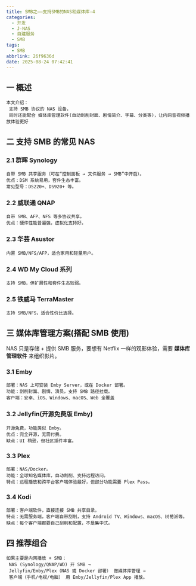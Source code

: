 ```yaml
---
title: SMB之——支持SMB的NAS和媒体库-4
categories:
  - 开发
  - J-NAS
  - 自建服务
  - SMB
tags:
  - SMB
abbrlink: 26f9636d
date: 2025-08-24 07:42:41
---
```

## 一 概述

```
本文介绍：
 支持 SMB 协议的 NAS 设备，
 同时还能配合 媒体库管理软件(自动刮削封面、剧情简介、字幕、分类等)，让内网音视频播放体验更好
```

<!--more-->

## 二 支持 SMB 的常见 NAS

### 2.1 群晖 Synology

```
自带 SMB 共享服务（可在“控制面板 → 文件服务 → SMB”中开启）。
优点：DSM 系统易用，套件生态丰富。
常见型号：DS220+、DS920+ 等。
```

### 2.2 威联通 QNAP

```
自带 SMB、AFP、NFS 等多协议共享。
优点：硬件性能普遍强，虚拟化支持好。
```

### 2.3 华芸 Asustor

```
内置 SMB/NFS/AFP，适合家用和轻量用户。
```

### 2.4 WD My Cloud 系列

```
支持 SMB，但扩展性和套件生态较弱。
```

### 2.5 铁威马 TerraMaster

```
支持 SMB/NFS，适合性价比选择。
```

## 三 媒体库管理方案(搭配 SMB 使用)

NAS 只是存储 + 提供 SMB 服务，要想有 Netflix 一样的观影体验，需要 **媒体库管理软件** 来组织影片。

### 3.1 Emby

```
部署：NAS 上可安装 Emby Server，或在 Docker 部署。
功能：刮削封面、剧情、演员，支持 SMB 路径挂载。
客户端：安卓、iOS、Windows、macOS、Web 全覆盖
```

### 3.2  Jellyfin(开源免费版 Emby)

```
开源免费，功能类似 Emby。
优点：完全开源，无需付费。
缺点：UI 稍逊，但社区插件丰富。
```

### 3.3 Plex

```
部署：NAS/Docker。
功能：全球知名媒体库，自动刮削、支持远程访问。
特点：远程播放和跨平台客户端体验最好，但部分功能需要 Plex Pass。
```

### 3.4 Kodi

```
部署：客户端软件，直接连接 SMB 共享目录。
特点：无需服务端，客户端自带刮削，支持 Android TV、Windows、macOS、树莓派等。
缺点：每个客户端都要自己刮削和配置，不是集中式。
```

## 四 推荐组合

```
如果主要是内网播放 + SMB：
 NAS (Synology/QNAP/WD) 开 SMB →
 Jellyfin/Emby/Plex（NAS 或 Docker 部署） 做媒体库管理 →
 客户端（手机/电视/电脑） 用 Emby/Jellyfin/Plex App 播放。
```

